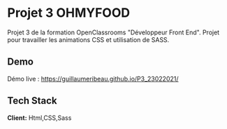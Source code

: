 # Projet 3 OHMYFOOD

Projet 3 de la formation OpenClassrooms "Développeur Front End". 
Projet pour travailler les animations CSS et utilisation de SASS.


## Demo

Démo live : https://guillaumeribeau.github.io/P3_23022021/


## Tech Stack

**Client:** Html,CSS,Sass


